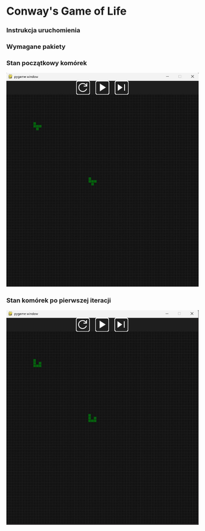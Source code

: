 # Conway's Game of Life

### Instrukcja uruchomienia

### Wymagane pakiety

### Stan początkowy komórek
![](./screenshots/start.jpg)

### Stan komórek po pierwszej iteracji
![](./screenshots/iteration.jpg)